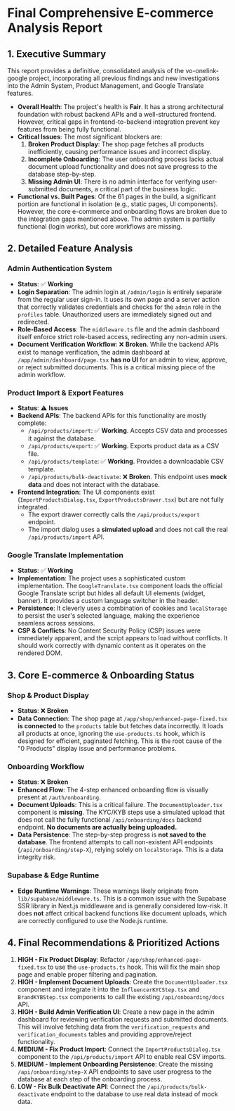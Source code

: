 # Final Comprehensive E-commerce Analysis Report

## 1. Executive Summary

This report provides a definitive, consolidated analysis of the vo-onelink-google project, incorporating all previous findings and new investigations into the Admin System, Product Management, and Google Translate features. 

- **Overall Health**: The project's health is **Fair**. It has a strong architectural foundation with robust backend APIs and a well-structured frontend. However, critical gaps in frontend-to-backend integration prevent key features from being fully functional.
- **Critical Issues**: The most significant blockers are:
    1.  **Broken Product Display**: The shop page fetches all products inefficiently, causing performance issues and incorrect display.
    2.  **Incomplete Onboarding**: The user onboarding process lacks actual document upload functionality and does not save progress to the database step-by-step.
    3.  **Missing Admin UI**: There is no admin interface for verifying user-submitted documents, a critical part of the business logic.
- **Functional vs. Built Pages**: Of the 61 pages in the build, a significant portion are functional in isolation (e.g., static pages, UI components). However, the core e-commerce and onboarding flows are broken due to the integration gaps mentioned above. The admin system is partially functional (login works), but core workflows are missing.

## 2. Detailed Feature Analysis

### Admin Authentication System

- **Status**: ✅ **Working**
- **Login Separation**: The admin login at `/admin/login` is entirely separate from the regular user sign-in. It uses its own page and a server action that correctly validates credentials and checks for the `admin` role in the `profiles` table. Unauthorized users are immediately signed out and redirected.
- **Role-Based Access**: The `middleware.ts` file and the admin dashboard itself enforce strict role-based access, redirecting any non-admin users.
- **Document Verification Workflow**: ❌ **Broken**. While the backend APIs exist to manage verification, the admin dashboard at `/app/admin/dashboard/page.tsx` **has no UI** for an admin to view, approve, or reject submitted documents. This is a critical missing piece of the admin workflow.

### Product Import & Export Features

- **Status**: ⚠️ **Issues**
- **Backend APIs**: The backend APIs for this functionality are mostly complete:
    - `/api/products/import`: ✅ **Working**. Accepts CSV data and processes it against the database.
    - `/api/products/export`: ✅ **Working**. Exports product data as a CSV file.
    - `/api/products/template`: ✅ **Working**. Provides a downloadable CSV template.
    - `/api/products/bulk-deactivate`: ❌ **Broken**. This endpoint uses **mock data** and does not interact with the database.
- **Frontend Integration**: The UI components exist (`ImportProductsDialog.tsx`, `ExportProductsDrawer.tsx`) but are not fully integrated.
    - The export drawer correctly calls the `/api/products/export` endpoint.
    - The import dialog uses a **simulated upload** and does not call the real `/api/products/import` API.

### Google Translate Implementation

- **Status**: ✅ **Working**
- **Implementation**: The project uses a sophisticated custom implementation. The `GoogleTranslate.tsx` component loads the official Google Translate script but hides all default UI elements (widget, banner). It provides a custom language switcher in the header.
- **Persistence**: It cleverly uses a combination of cookies and `localStorage` to persist the user's selected language, making the experience seamless across sessions.
- **CSP & Conflicts**: No Content Security Policy (CSP) issues were immediately apparent, and the script appears to load without conflicts. It should work correctly with dynamic content as it operates on the rendered DOM.

## 3. Core E-commerce & Onboarding Status

### Shop & Product Display

- **Status**: ❌ **Broken**
- **Data Connection**: The shop page at `/app/shop/enhanced-page-fixed.tsx` **is connected** to the `products` table but fetches data incorrectly. It loads all products at once, ignoring the `use-products.ts` hook, which is designed for efficient, paginated fetching. This is the root cause of the "0 Products" display issue and performance problems.

### Onboarding Workflow

- **Status**: ❌ **Broken**
- **Enhanced Flow**: The 4-step enhanced onboarding flow is visually present at `/auth/onboarding`.
- **Document Uploads**: This is a critical failure. The `DocumentUploader.tsx` component is **missing**. The KYC/KYB steps use a simulated upload that does not call the fully functional `/api/onboarding/docs` backend endpoint. **No documents are actually being uploaded.**
- **Data Persistence**: The step-by-step progress is **not saved to the database**. The frontend attempts to call non-existent API endpoints (`/api/onboarding/step-X`), relying solely on `localStorage`. This is a data integrity risk.

### Supabase & Edge Runtime

- **Edge Runtime Warnings**: These warnings likely originate from `lib/supabase/middleware.ts`. This is a common issue with the Supabase SSR library in Next.js middleware and is generally considered low-risk. It does **not** affect critical backend functions like document uploads, which are correctly configured to use the Node.js runtime.

## 4. Final Recommendations & Prioritized Actions

1.  **HIGH - Fix Product Display**: Refactor `/app/shop/enhanced-page-fixed.tsx` to use the `use-products.ts` hook. This will fix the main shop page and enable proper filtering and pagination.
2.  **HIGH - Implement Document Uploads**: Create the `DocumentUploader.tsx` component and integrate it into the `InfluencerKYCStep.tsx` and `BrandKYBStep.tsx` components to call the existing `/api/onboarding/docs` API.
3.  **HIGH - Build Admin Verification UI**: Create a new page in the admin dashboard for reviewing verification requests and submitted documents. This will involve fetching data from the `verification_requests` and `verification_documents` tables and providing approve/reject functionality.
4.  **MEDIUM - Fix Product Import**: Connect the `ImportProductsDialog.tsx` component to the `/api/products/import` API to enable real CSV imports.
5.  **MEDIUM - Implement Onboarding Persistence**: Create the missing `/api/onboarding/step-X` API endpoints to save user progress to the database at each step of the onboarding process.
6.  **LOW - Fix Bulk Deactivate API**: Connect the `/api/products/bulk-deactivate` endpoint to the database to use real data instead of mock data.
